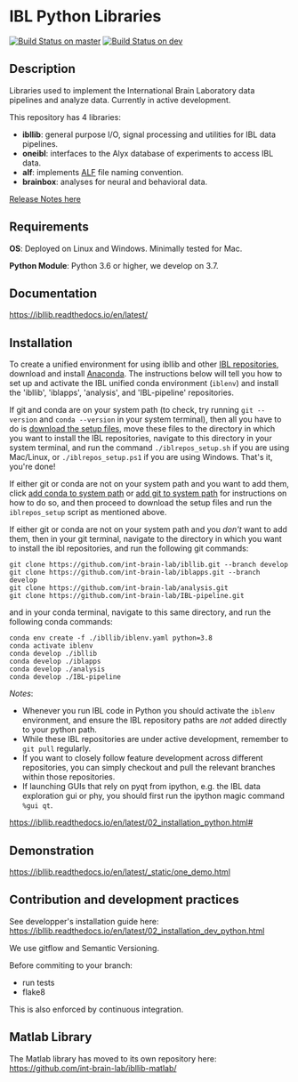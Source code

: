 # IBL Python Libraries

[![Build Status on master](https://travis-ci.org/cortex-lab/alyx.svg?branch=master)](https://travis-ci.org/cortex-lab/alyx)
[![Build Status on dev](https://travis-ci.org/cortex-lab/alyx.svg?branch=dev)](https://travis-ci.org/cortex-lab/alyx)

## Description
Libraries used to implement the International Brain Laboratory data pipelines and analyze data. Currently in active development.

This repository has 4 libraries:
-   **ibllib**: general purpose I/O, signal processing and utilities for IBL data pipelines.
-   **oneibl**: interfaces to the Alyx database of experiments to access IBL data.
-   **alf**: implements [ALF](https://docs.internationalbrainlab.org/en/latest/04_reference.html#alf) file naming convention.
-   **brainbox**: analyses for neural and behavioral data.

[Release Notes here](release_notes.md)

## Requirements
**OS**: Deployed on Linux and Windows. Minimally tested for Mac.

**Python Module**: Python 3.6 or higher, we develop on 3.7.

## Documentation
https://ibllib.readthedocs.io/en/latest/

## Installation
To create a unified environment for using ibllib and other [IBL repositories](https://github.com/int-brain-lab/), download and install [Anaconda](https://www.anaconda.com/distribution/#download-section). The instructions below will tell you how to set up and activate the IBL unified conda environment (`iblenv`) and install the 'ibllib', 'iblapps', 'analysis', and 'IBL-pipeline' repositories.

If git and conda are on your system path (to check, try running `git --version` and `conda --version` in your system terminal), then all you have to do is [download the setup files](https://drive.google.com/open?id=1O1q9C-AfmULzEYtLJxxU23p78qfE-MIe), move these files to the directory in which you want to install the IBL repositories, navigate to this directory in your system terminal, and run the command `./iblrepos_setup.sh` if you are using Mac/Linux, or `./iblrepos_setup.ps1` if you are using Windows. That's it, you're done!

If either git or conda are not on your system path and you want to add them, click [add conda to system path](https://www.google.com/search?q=add+conda+to+system+path) or [add git to system path](https://www.google.com/search?q=add+git+to+system+path) for instructions on how to do so, and then proceed to download the setup files and run the `iblrepos_setup` script as mentioned above.

If either git or conda are not on your system path and you *don't* want to add them, then in your git terminal, navigate to the directory in which you want to install the ibl repositories, and run the following git commands:
```
git clone https://github.com/int-brain-lab/ibllib.git --branch develop
git clone https://github.com/int-brain-lab/iblapps.git --branch develop
git clone https://github.com/int-brain-lab/analysis.git
git clone https://github.com/int-brain-lab/IBL-pipeline.git
```

and in your conda terminal, navigate to this same directory, and run the following conda commands:

```
conda env create -f ./ibllib/iblenv.yaml python=3.8
conda activate iblenv
conda develop ./ibllib
conda develop ./iblapps
conda develop ./analysis
conda develop ./IBL-pipeline
```

*Notes*: 
- Whenever you run IBL code in Python you should activate the `iblenv` environment, and ensure the IBL repository paths are *not* added directly to your python path.
- While these IBL repositories are under active development, remember to `git pull` regularly.
- If you want to closely follow feature development across different repositories, you can simply checkout and pull the relevant branches within those repositories.
- If launching GUIs that rely on pyqt from ipython, e.g. the IBL data exploration gui or phy, you should first run the ipython magic command `%gui qt`.

https://ibllib.readthedocs.io/en/latest/02_installation_python.html#

## Demonstration
https://ibllib.readthedocs.io/en/latest/_static/one_demo.html

## Contribution and development practices
See developper's installation guide here: https://ibllib.readthedocs.io/en/latest/02_installation_dev_python.html

We use gitflow and Semantic Versioning.

Before commiting to your branch:
-   run tests
-   flake8

This is also enforced by continuous integration.

## Matlab Library
The Matlab library has moved to its own repository here: https://github.com/int-brain-lab/ibllib-matlab/
